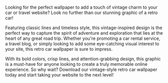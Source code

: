 <!--
Write me content for website with wallpaper "A vintage-style graphic of a retro car for a car or travel website"
-->

<!--font:"Montserrat"-->

Looking for the perfect wallpaper to add a touch of vintage charm to your car or travel website? Look no further than our stunning graphic of a retro car!

Featuring classic lines and timeless style, this vintage-inspired design is the perfect way to capture the spirit of adventure and exploration that lies at the heart of any great road trip. Whether you're promoting a car rental service, a travel blog, or simply looking to add some eye-catching visual interest to your site, this retro car wallpaper is sure to impress.

With its bold colors, crisp lines, and attention-grabbing design, this graphic is a must-have for anyone looking to create a truly memorable online experience. So why wait? Download our vintage-style retro car wallpaper today and start taking your website to the next level!
